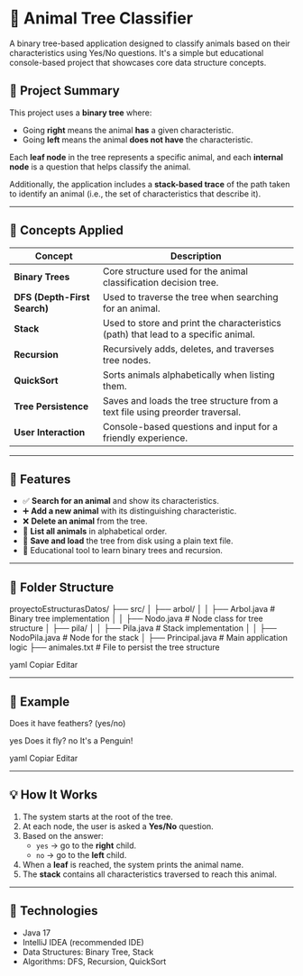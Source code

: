# 🐾 Animal Tree Classifier

A binary tree-based application designed to classify animals based on their characteristics using Yes/No questions. It's a simple but educational console-based project that showcases core data structure concepts.

## 📌 Project Summary

This project uses a **binary tree** where:

- Going **right** means the animal **has** a given characteristic.
- Going **left** means the animal **does not have** the characteristic.

Each **leaf node** in the tree represents a specific animal, and each **internal node** is a question that helps classify the animal.

Additionally, the application includes a **stack-based trace** of the path taken to identify an animal (i.e., the set of characteristics that describe it).

---

## 🧠 Concepts Applied

| Concept           | Description |
|------------------|-------------|
| **Binary Trees**  | Core structure used for the animal classification decision tree. |
| **DFS (Depth-First Search)** | Used to traverse the tree when searching for an animal. |
| **Stack**         | Used to store and print the characteristics (path) that lead to a specific animal. |
| **Recursion**     | Recursively adds, deletes, and traverses tree nodes. |
| **QuickSort**     | Sorts animals alphabetically when listing them. |
| **Tree Persistence** | Saves and loads the tree structure from a text file using preorder traversal. |
| **User Interaction** | Console-based questions and input for a friendly experience. |

---

## 🚀 Features

- ✅ **Search for an animal** and show its characteristics.
- ➕ **Add a new animal** with its distinguishing characteristic.
- ❌ **Delete an animal** from the tree.
- 📃 **List all animals** in alphabetical order.
- 💾 **Save and load** the tree from disk using a plain text file.
- 🧠 Educational tool to learn binary trees and recursion.

---

## 📁 Folder Structure

proyectoEstructurasDatos/
├── src/
│ ├── arbol/
│ │ ├── Arbol.java # Binary tree implementation
│ │ ├── Nodo.java # Node class for tree structure
│ ├── pila/
│ │ ├── Pila.java # Stack implementation
│ │ ├── NodoPila.java # Node for the stack
│ ├── Principal.java # Main application logic
├── animales.txt # File to persist the tree structure

yaml
Copiar
Editar

---

## 🧪 Example

Does it have feathers? (yes/no)

yes
Does it fly?
no
It's a Penguin!

yaml
Copiar
Editar

---

## 💡 How It Works

1. The system starts at the root of the tree.
2. At each node, the user is asked a **Yes/No** question.
3. Based on the answer:
   - `yes` → go to the **right** child.
   - `no` → go to the **left** child.
4. When a **leaf** is reached, the system prints the animal name.
5. The **stack** contains all characteristics traversed to reach this animal.

---

## 🔧 Technologies

- Java 17
- IntelliJ IDEA (recommended IDE)
- Data Structures: Binary Tree, Stack
- Algorithms: DFS, Recursion, QuickSort
